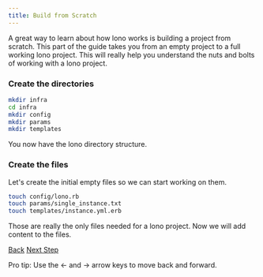 ```yaml
---
title: Build from Scratch
---
```


A great way to learn about how lono works is building a project from scratch.  This part of the guide takes you from an empty project to a full working lono project. This will really help you understand the nuts and bolts of working with a lono project.

### Create the directories

```sh
mkdir infra
cd infra
mkdir config
mkdir params
mkdir templates
```

You now have the lono directory structure.

### Create the files

Let's create the initial empty files so we can start working on them.

```sh
touch config/lono.rb
touch params/single_instance.txt
touch templates/instance.yml.erb
```

Those are really the only files needed for a lono project. Now we will add content to the files.

<a id="prev" class="btn btn-basic" href="{% link _docs/tutorial.md %}">Back</a>
<a id="next" class="btn btn-primary" href="{% link _docs/scratch-template-build.md %}">Next Step</a>
<p class="keyboard-tip">Pro tip: Use the <- and -> arrow keys to move back and forward.</p>

